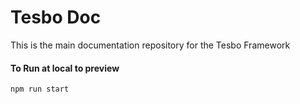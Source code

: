 # Tesbo Doc

This is the main documentation repository for the Tesbo Framework


#### To Run at local to preview 

```npm run start```

